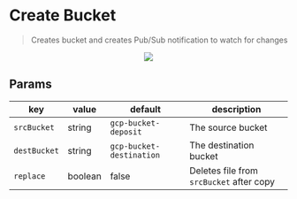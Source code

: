 # Create Bucket

> Creates bucket and creates Pub/Sub notification to watch for changes

<p align="center">
  <a href="https://github.com/luan-asym/gcp-test-playground/actions/workflows/deploy-transferfiles.html.yml">
    <img src="https://github.com/luan-asym/gcp-test-playground/actions/workflows/deploy-transferfiles.html.yml/badge.svg">
  </a>
</p>

## Params

| key          | value   | default                  | description                              |
| ------------ | ------- | ------------------------ | ---------------------------------------- |
| `srcBucket`  | string  | `gcp-bucket-deposit`     | The source bucket                        |
| `destBucket` | string  | `gcp-bucket-destination` | The destination bucket                   |
| `replace`    | boolean | false                    | Deletes file from `srcBucket` after copy |
